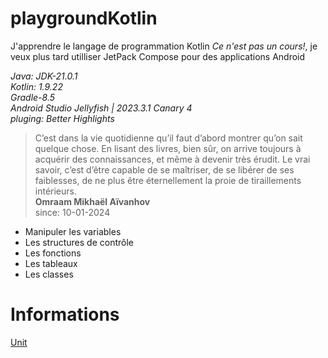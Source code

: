 # playgroundKotlin

J'apprendre le langage de programmation Kotlin *Ce n'est pas un cours!*, je veux plus tard utilliser JetPack Compose pour des applications Android<br>

*Java: JDK-21.0.1*<br>*Kotlin: 1.9.22*<br>*Gradle-8.5*<br>*Android Studio Jellyfish | 2023.3.1 Canary 4*<br>*pluging: Better Highlights*

>C’est dans la vie quotidienne qu’il faut d’abord montrer qu’on sait quelque chose. En lisant des livres, bien sûr, on arrive toujours à acquérir des connaissances, et même à devenir très érudit. Le vrai savoir, c’est d’être capable de se maîtriser, de se libérer de ses faiblesses, de ne plus être éternellement la proie de tiraillements intérieurs.<br>**Omraam Mikhaël Aïvanhov**<br>
since: 10-01-2024
- Manipuler les variables
- Les structures de contrôle
- Les fonctions
- Les tableaux
- Les classes 


# Informations


[Unit](https://kotlinlang.org/api/latest/jvm/stdlib/kotlin/-unit/)